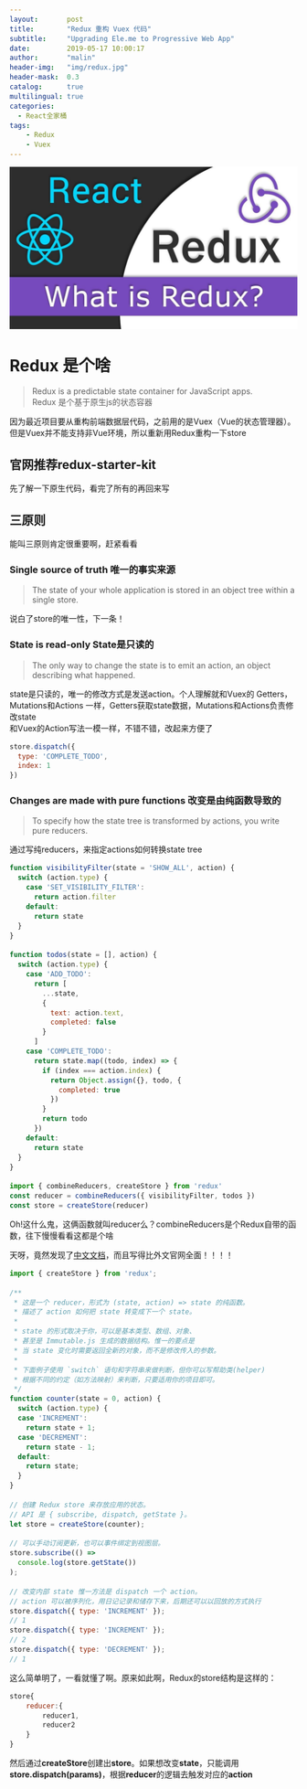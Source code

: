 ```yaml
---
layout:       post
title:        "Redux 重构 Vuex 代码"
subtitle:     "Upgrading Ele.me to Progressive Web App"
date:         2019-05-17 10:00:17
author:       "malin"
header-img:   "img/redux.jpg"
header-mask:  0.3
catalog:      true
multilingual: true
categories:
  - React全家桶
tags:
    - Redux
    - Vuex
---
```


![redux](/img/redux.jpg)

# Redux 是个啥

> Redux is a predictable state container for JavaScript apps.<br/>
> Redux 是个基于原生js的状态容器

因为最近项目要从重构前端数据层代码，之前用的是Vuex（Vue的状态管理器）。但是Vuex并不能支持非Vue环境，所以重新用Redux重构一下store

<!--more-->

## 官网推荐redux-starter-kit

先了解一下原生代码，看完了所有的再回来写

## 三原则

能叫三原则肯定很重要啊，赶紧看看

### Single source of truth 唯一的事实来源

> The state of your whole application is stored in an object tree within a single store.

说白了store的唯一性，下一条！

### State is read-only State是只读的

> The only way to change the state is to emit an action, an object describing what happened.

state是只读的，唯一的修改方式是发送action。个人理解就和Vuex的 Getters，Mutations和Actions 一样，Getters获取state数据，Mutations和Actions负责修改state<br/>
和Vuex的Action写法一模一样，不错不错，改起来方便了
```javascript
store.dispatch({
  type: 'COMPLETE_TODO',
  index: 1
})
```

### Changes are made with pure functions 改变是由纯函数导致的

> To specify how the state tree is transformed by actions, you write pure reducers.

通过写纯reducers，来指定actions如何转换state tree<br/>

```javascript
function visibilityFilter(state = 'SHOW_ALL', action) {
  switch (action.type) {
    case 'SET_VISIBILITY_FILTER':
      return action.filter
    default:
      return state
  }
}

function todos(state = [], action) {
  switch (action.type) {
    case 'ADD_TODO':
      return [
        ...state,
        {
          text: action.text,
          completed: false
        }
      ]
    case 'COMPLETE_TODO':
      return state.map((todo, index) => {
        if (index === action.index) {
          return Object.assign({}, todo, {
            completed: true
          })
        }
        return todo
      })
    default:
      return state
  }
}

import { combineReducers, createStore } from 'redux'
const reducer = combineReducers({ visibilityFilter, todos })
const store = createStore(reducer)
```
Oh!这什么鬼，这俩函数就叫reducer么？combineReducers是个Redux自带的函数，往下慢慢看看这都是个啥

天呀，竟然发现了[中文文档](https://www.redux.org.cn/)，而且写得比外文官网全面！！！！

```javascript
import { createStore } from 'redux';

/**
 * 这是一个 reducer，形式为 (state, action) => state 的纯函数。
 * 描述了 action 如何把 state 转变成下一个 state。
 *
 * state 的形式取决于你，可以是基本类型、数组、对象、
 * 甚至是 Immutable.js 生成的数据结构。惟一的要点是
 * 当 state 变化时需要返回全新的对象，而不是修改传入的参数。
 *
 * 下面例子使用 `switch` 语句和字符串来做判断，但你可以写帮助类(helper)
 * 根据不同的约定（如方法映射）来判断，只要适用你的项目即可。
 */
function counter(state = 0, action) {
  switch (action.type) {
  case 'INCREMENT':
    return state + 1;
  case 'DECREMENT':
    return state - 1;
  default:
    return state;
  }
}

// 创建 Redux store 来存放应用的状态。
// API 是 { subscribe, dispatch, getState }。
let store = createStore(counter);

// 可以手动订阅更新，也可以事件绑定到视图层。
store.subscribe(() =>
  console.log(store.getState())
);

// 改变内部 state 惟一方法是 dispatch 一个 action。
// action 可以被序列化，用日记记录和储存下来，后期还可以以回放的方式执行
store.dispatch({ type: 'INCREMENT' });
// 1
store.dispatch({ type: 'INCREMENT' });
// 2
store.dispatch({ type: 'DECREMENT' });
// 1
```

这么简单明了，一看就懂了啊。原来如此啊，Redux的store结构是这样的：<br/>

```javascript
store{
    reducer:{
        reducer1,
        reducer2
    }
}
```

然后通过**createStore**创建出**store**。如果想改变**state**，只能调用**store.dispatch(params)**，根据**reducer**的逻辑去触发对应的**action**